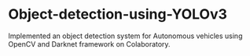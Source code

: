 # Object-detection-using-YOLOv3
Implemented an object detection system for Autonomous vehicles using OpenCV and Darknet framework on Colaboratory.
